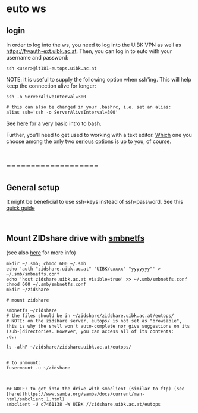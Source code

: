 # euto ws 

## login  

In order to log into the ws, you need to log into the UIBK VPN as well as https://fwauth-ext.uibk.ac.at. Then, you can log in to euto with your username and password:  

```
ssh <user>@lt181-eutops.uibk.ac.at
```

NOTE: it is useful to supply the following option when ssh'ing. This will help keep the connection alive for longer:

```
ssh -o ServerAliveInterval=300

# this can also be changed in your .bashrc, i.e. set an alias:
alias ssh='ssh -o ServerAliveInterval=300'  

``` 

See [here](https://git.uibk.ac.at/c7701188/meg_tutorials/-/tree/master/bash) for a very basic intro to bash. 

Further, you'll need to get used to working with a text editor. [Which](http://www.geekherocomic.com/comics-highres/2009-02-02-emacs-vs-vim.png) one you choose among the only two [serious options](https://linuxhint.com/vim_vs_emacs/) is up to you, of course.  


# -------------------

## General setup  

It might be beneficial to use ssh-keys instead of ssh-password. See this [quick guide](https://www.linuxbabe.com/linux-server/setup-passwordless-ssh-login)  


<br/>

## Mount ZIDshare drive with [smbnetfs](https://manpages.ubuntu.com/manpages/trusty/man1/smbnetfs.1.html)  
(see also [here](https://www.uibk.ac.at/zid/anleitungen/laufwerkszugriff/netzlaufwerkverbindung-linux.html) for more info)  

```
mkdir ~/.smb; chmod 600 ~/.smb
echo 'auth "zidshare.uibk.ac.at" "UIBK/cxxxx" "yyyyyyy"' > ~/.smb/smbnetfs.conf
echo 'host zidshare.uibk.ac.at visible=true' >> ~/.smb/smbnetfs.conf
chmod 600 ~/.smb/smbnetfs.conf
mkdir ~/zidshare

# mount zidshare  

smbnetfs ~/zidshare
# the files should be in ~/zidshare/zidshare.uibk.ac.at/eutops/
# NOTE: on the zidshare server, eutops/ is not set as "browsable", this is why the shell won't auto-complete nor give suggestions on its (sub-)directories. However, you can access all of its contents:
.e.:

ls -alhF ~/zidshare/zidshare.uibk.ac.at/eutops/


# to unmount:
fusermount -u ~/zidshare 



## NOTE: to get into the drive with smbclient (similar to ftp) (see [here](https://www.samba.org/samba/docs/current/man-html/smbclient.1.html)   
smbclient -U c7461138 -W UIBK //zidshare.uibk.ac.at/eutops
```

# 



